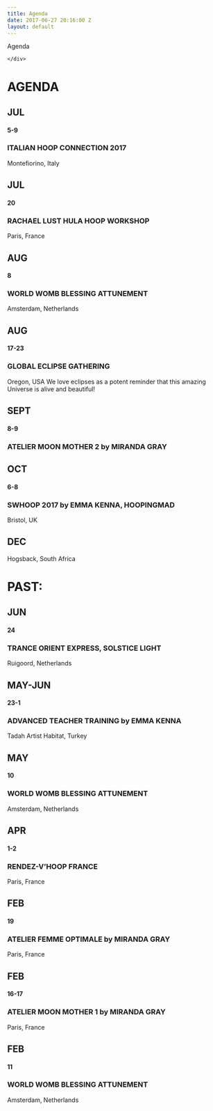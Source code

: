 ```yaml
---
title: Agenda
date: 2017-06-27 20:16:00 Z
layout: default
---
```

<section id="home" class="module-hero module-parallax module-fade module-full-height bg-dark-50" data-background="/assets/images/agenda.jpg">

  <div class="hs-caption container">
    <div class="caption-content">
      <div class="hs-title-size-3 font-alt m-b-20">
      Agenda
      </div>

    </div>
  </div>

</section >

# AGENDA

## JUL
#### 5-9
### ITALIAN HOOP CONNECTION 2017
Montefiorino, Italy

## JUL
#### 20
### RACHAEL LUST HULA HOOP WORKSHOP
Paris, France

## AUG
#### 8
### WORLD WOMB BLESSING ATTUNEMENT
Amsterdam, Netherlands

## AUG
#### 17-23
### GLOBAL ECLIPSE GATHERING
Oregon, USA
We love eclipses as a potent reminder that this amazing Universe is alive and beautiful!

## SEPT
#### 8-9
### ATELIER MOON MOTHER 2 by MIRANDA GRAY

## OCT
#### 6-8
### SWHOOP 2017 by EMMA KENNA, HOOPINGMAD
Bristol, UK

## DEC
Hogsback, South Africa




# PAST:
## JUN
#### 24
### TRANCE ORIENT EXPRESS, SOLSTICE LIGHT
Ruigoord, Netherlands

## MAY-JUN
#### 23-1
### ADVANCED TEACHER TRAINING by EMMA KENNA
Tadah Artist Habitat, Turkey

## MAY
#### 10
### WORLD WOMB BLESSING ATTUNEMENT
Amsterdam, Netherlands

## APR
#### 1-2
### RENDEZ-V’HOOP FRANCE
Paris, France

## FEB
#### 19
### ATELIER FEMME OPTIMALE by MIRANDA GRAY
Paris, France

## FEB  
#### 16-17
### ATELIER MOON MOTHER 1 by MIRANDA GRAY
Paris, France

## FEB
#### 11
### WORLD WOMB BLESSING ATTUNEMENT
Amsterdam, Netherlands
